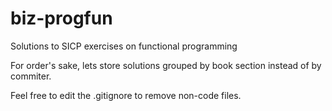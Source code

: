 # biz-progfun
Solutions to SICP exercises on functional programming

For order's sake, lets store solutions grouped by book section instead of by commiter.

Feel free to edit the .gitignore to remove non-code files.
